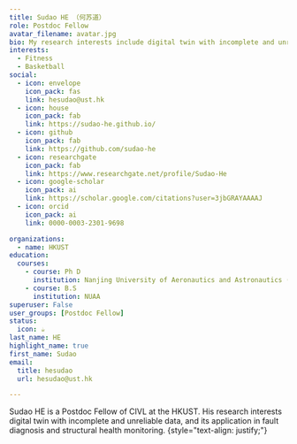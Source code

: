 ```yaml
---
title: Sudao HE （何苏道）
role: Postdoc Fellow
avatar_filename: avatar.jpg
bio: My research interests include digital twin with incomplete and unreliable data, and its application in fault diagnosis and structural health monitoring.
interests:
  - Fitness
  - Basketball
social:
  - icon: envelope
    icon_pack: fas
    link: hesudao@ust.hk
  - icon: house
    icon_pack: fab
    link: https://sudao-he.github.io/
  - icon: github
    icon_pack: fab
    link: https://github.com/sudao-he
  - icon: researchgate
    icon_pack: fab
    link: https://www.researchgate.net/profile/Sudao-He
  - icon: google-scholar
    icon_pack: ai
    link: https://scholar.google.com/citations?user=3jbGRAYAAAAJ
  - icon: orcid
    icon_pack: ai
    link: 0000-0003-2301-9698

organizations:
  - name: HKUST
education:
  courses:
    - course: Ph D
      institution: Nanjing University of Aeronautics and Astronautics (NUAA)
    - course: B.S
      institution: NUAA
superuser: False
user_groups: [Postdoc Fellow]
status:
  icon: ☕️
last_name: HE
highlight_name: true
first_name: Sudao
email: 
  title: hesudao
  url: hesudao@ust.hk

---
```

Sudao HE is a Postdoc Fellow of CIVL at the HKUST. His research interests digital twin with incomplete and unreliable data, and its application in fault diagnosis and structural health monitoring.
{style="text-align: justify;"}
